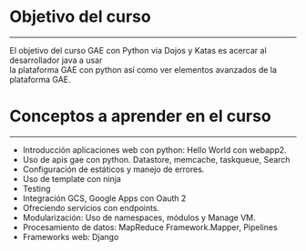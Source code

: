 # Objetivo del curso
---

El objetivo del curso GAE con Python via Dojos y Katas es acercar al desarrollador java a usar  
la plataforma GAE con python así como ver elementos avanzados de la plataforma GAE.


# Conceptos a aprender en el curso
---

* Introducción aplicaciones web con python: Hello World con webapp2.
* Uso de apis gae con python. Datastore, memcache, taskqueue, Search 
* Configuración de estáticos y manejo de errores.
* Uso de template con ninja
* Testing
* Integración GCS, Google Apps con Oauth 2
* Ofreciendo servicios con endpoints.
* Modularización: Uso de namespaces, módulos y Manage VM.
* Procesamiento de datos: MapReduce Framework.Mapper, Pipelines
* Frameworks web: Django

